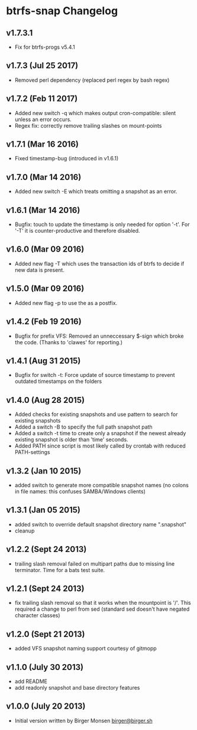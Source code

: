 # btrfs-snap Changelog
## v1.7.3.1
* Fix for btrfs-progs v5.4.1

## v1.7.3 (Jul 25 2017)
* Removed perl dependency (replaced perl regex by bash regex)

## v1.7.2 (Feb 11 2017)
* Added new switch -q which makes output cron-compatible: silent unless an error occurs.
* Regex fix: correctly remove trailing slashes on mount-points

## v1.7.1 (Mar 16 2016)
* Fixed timestamp-bug (introduced in v1.6.1)

## v1.7.0 (Mar 14 2016)
* Added new switch -E which treats omitting a snapshot as an error.

## v1.6.1 (Mar 14 2016)
* Bugfix: touch to update the timestamp is only needed for option '-t'.
  For '-T' it is counter-productive and therefore disabled.

## v1.6.0 (Mar 09 2016)
* Added new flag -T which uses the transaction ids of btrfs to decide if new data is present.

## v1.5.0 (Mar 09 2016)
* Added new flag -p to use the <prefix> as a postfix.

## v1.4.2 (Feb 19 2016)
* Bugfix for prefix VFS: Removed an unneccessary $-sign which broke the code. (Thanks to 'clawes' for reporting.)

## v1.4.1 (Aug 31 2015)
* Bugfix for switch -t: Force update of source timestamp to prevent outdated timestamps on the folders

## v1.4.0 (Aug 28 2015)
* Added checks for existing snapshots and use pattern to search for existing snapshots
* Added a switch -B to specify the full path snapshot path
* Added a switch -t time to create only a snapshot if the newest already existing snapshot is older than 'time' seconds.
* Added PATH since script is most likely called by crontab with reduced PATH-settings

## v1.3.2 (Jan 10 2015)
* added switch to generate more compatible snapshot names
  (no colons in file names: this confuses SAMBA/Windows clients)

## v1.3.1 (Jan 05 2015)

* added switch to override default snapshot directory name ".snapshot"
* cleanup

## v1.2.2 (Sept 24 2013)

* trailing slash removal failed on multipart paths due to missing line
  terminator.  Time for a bats test suite.

## v1.2.1 (Sept 24 2013)

* fix trailing slash removal so that it works when the mountpoint is '/'.
  This required a change to perl from sed (standard sed doesn't have negated
  character classes)

## v1.2.0 (Sept 21 2013)

* added VFS snapshot naming support courtesy of gitmopp

## v1.1.0 (July 30 2013)

* add README
* add readonly snapshot and base directory features

## v1.0.0 (July 20 2013)

* Initial version written by Birger Monsen <birger@birger.sh>
